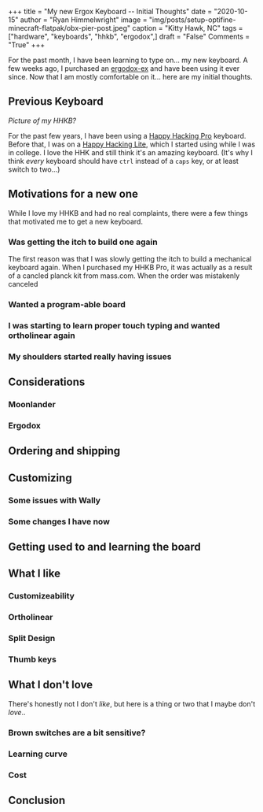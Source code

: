 +++
title   = "My new Ergox Keyboard -- Initial Thoughts"
date    = "2020-10-15"
author  = "Ryan Himmelwright"
image   = "img/posts/setup-optifine-minecraft-flatpak/obx-pier-post.jpeg"
caption = "Kitty Hawk, NC"
tags    = ["hardware", "keyboards", "hhkb", "ergodox",]
draft   = "False"
Comments = "True"
+++

For the past month, I have been learning to type on... my new keyboard. A few
weeks ago, I purchased an [ergodox-ex]() and have been using it ever since. Now
that I am mostly comfortable on it... here are my initial thoughts.

<!--more-->

## Previous Keyboard

*Picture of my HHKB?*

For the past few years, I have been using a [Happy Hacking Pro]() keyboard.
Before that, I was on a [Happy Hacking Lite](), which I started using while I
was in college. I love the HHK and still think it's an amazing keyboard. (It's
why I think *every* keyboard should have `ctrl` instead of a `caps` key, or at
least switch to two...)


## Motivations for a new one

While I love my HHKB and had no real complaints, there were a few things that
motivated me to get a new keyboard.


### Was getting the itch to build one again

The first reason was that I was slowly getting the itch to build a mechanical
keyboard again. When I purchased my HHKB Pro, it was actually as a result of a
cancled planck kit from mass.com. When the order was mistakenly canceled

### Wanted a program-able board


### I was starting to learn proper touch typing and wanted ortholinear again


### My shoulders started really having issues


## Considerations

### Moonlander


### Ergodox


## Ordering and shipping


## Customizing


### Some issues with Wally


### Some changes I have now


## Getting used to and learning the board


## What I like

### Customizeability


### Ortholinear


### Split Design


### Thumb keys


## What I don't love
There's honestly not I don't *like*, but here is a thing or two that I maybe
don't *love*..

### Brown switches are a bit sensitive?


### Learning curve


### Cost


## Conclusion

